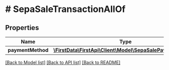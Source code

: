 # # SepaSaleTransactionAllOf

## Properties

Name | Type | Description | Notes
------------ | ------------- | ------------- | -------------
**paymentMethod** | [**\FirstData\FirstApi\Client\Model\SepaSalePaymentMethod**](SepaSalePaymentMethod.md) |  | 

[[Back to Model list]](../../README.md#documentation-for-models) [[Back to API list]](../../README.md#documentation-for-api-endpoints) [[Back to README]](../../README.md)


